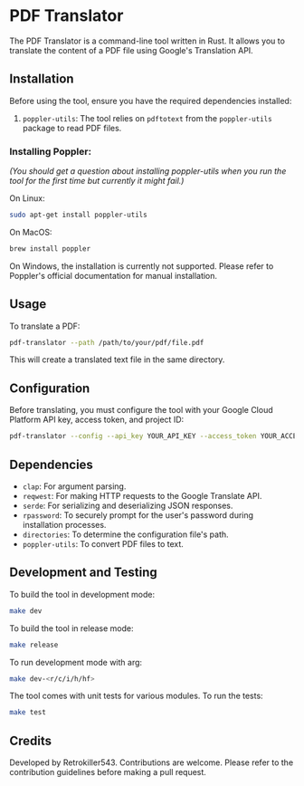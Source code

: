 
# PDF Translator

The PDF Translator is a command-line tool written in Rust. It allows you to translate the content of a PDF file using Google's Translation API.

## Installation

Before using the tool, ensure you have the required dependencies installed:

1. `poppler-utils`: The tool relies on `pdftotext` from the `poppler-utils` package to read PDF files.

### Installing Poppler:

_(You should get a question about installing poppler-utils when you run the tool for the first time but currently it might fail.)_

On Linux:

```bash
sudo apt-get install poppler-utils
```

On MacOS:

```bash
brew install poppler
```

On Windows, the installation is currently not supported. Please refer to Poppler's official documentation for manual installation.

## Usage

To translate a PDF:

```bash
pdf-translator --path /path/to/your/pdf/file.pdf
```

This will create a translated text file in the same directory.

## Configuration

Before translating, you must configure the tool with your Google Cloud Platform API key, access token, and project ID:

```bash
pdf-translator --config --api_key YOUR_API_KEY --access_token YOUR_ACCESS_TOKEN --project_id YOUR_PROJECT_ID
```

## Dependencies

- `clap`: For argument parsing.
- `reqwest`: For making HTTP requests to the Google Translate API.
- `serde`: For serializing and deserializing JSON responses.
- `rpassword`: To securely prompt for the user's password during installation processes.
- `directories`: To determine the configuration file's path.
- `poppler-utils`: To convert PDF files to text.

## Development and Testing

To build the tool in development mode:

```bash
make dev
```

To build the tool in release mode:

```bash
make release
```

To run development mode with arg:

```bash
make dev-<r/c/i/h/hf>
```

The tool comes with unit tests for various modules. To run the tests:

```bash
make test
```

## Credits

Developed by Retrokiller543. Contributions are welcome. Please refer to the contribution guidelines before making a pull request.
